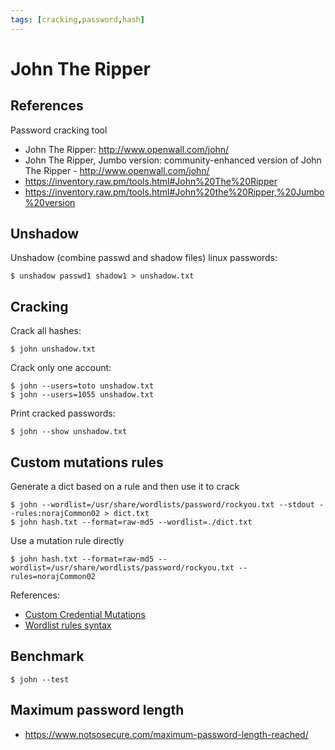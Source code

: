 ```yaml
---
tags: [cracking,password,hash]
---
```

# John The Ripper

## References

Password cracking tool

- John The Ripper: http://www.openwall.com/john/
- John The Ripper, Jumbo version: community-enhanced version of John The Ripper - http://www.openwall.com/john/
- https://inventory.raw.pm/tools.html#John%20The%20Ripper
- https://inventory.raw.pm/tools.html#John%20the%20Ripper,%20Jumbo%20version

## Unshadow

Unshadow (combine passwd and shadow files) linux passwords:

```
$ unshadow passwd1 shadow1 > unshadow.txt
```

## Cracking

Crack all hashes:

```
$ john unshadow.txt
```

Crack only one account:

```
$ john --users=toto unshadow.txt
$ john --users=1055 unshadow.txt
```

Print cracked passwords:

```
$ john --show unshadow.txt
```

## Custom mutations rules

Generate a dict based on a rule and then use it to crack

```
$ john --wordlist=/usr/share/wordlists/password/rockyou.txt --stdout --rules:norajCommon02 > dict.txt
$ john hash.txt --format=raw-md5 --wordlist=./dict.txt
```

Use a mutation rule directly

```
$ john hash.txt --format=raw-md5 --wordlist=/usr/share/wordlists/password/rockyou.txt --rules=norajCommon02
```

References:

- [Custom Credential Mutations](https://metasploit.help.rapid7.com/docs/custom-credential-mutations)
- [Wordlist rules syntax](https://www.openwall.com/john/doc/RULES.shtml)

## Benchmark

```
$ john --test
```

## Maximum password length

- https://www.notsosecure.com/maximum-password-length-reached/

